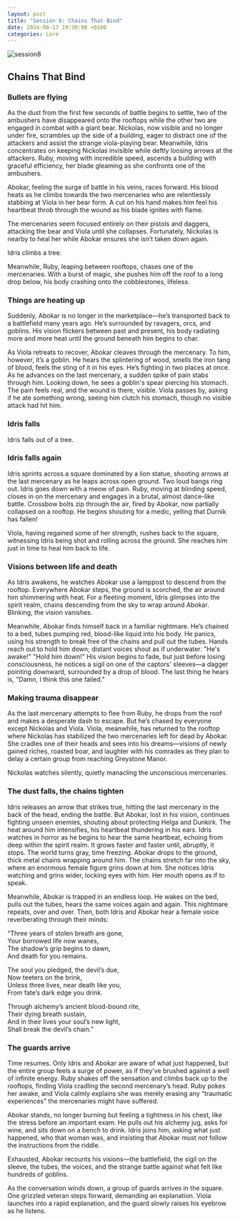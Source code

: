 ```yaml
---
layout: post
title: "Session 8: Chains That Bind"
date: 2024-08-17 19:30:00 +0100
categories: Lore
---
```


![session8](https://github.com/user-attachments/assets/54b9d56d-85a1-43d4-8862-cea4611a2fe7)


## Chains That Bind

### Bullets are flying

As the dust from the first few seconds of battle begins to settle, two of the ambushers have disappeared onto the rooftops while the other two are engaged in combat with a giant bear. Nickolas, now visible and no longer under fire, scrambles up the side of a building, eager to distract one of the attackers and assist the strange viola-playing bear. Meanwhile, Idris concentrates on keeping Nickolas invisible while deftly loosing arrows at the attackers. Ruby, moving with incredible speed, ascends a building with graceful efficiency, her blade gleaming as she confronts one of the ambushers.

Abokar, feeling the surge of battle in his veins, races forward. His blood heats as he climbs towards the two mercenaries who are relentlessly stabbing at Viola in her bear form. A cut on his hand makes him feel his heartbeat throb through the wound as his blade ignites with flame.

The mercenaries seem focused entirely on their pistols and daggers, attacking the bear and Viola until she collapses. Fortunately, Nickolas is nearby to heal her while Abokar ensures she isn’t taken down again.

Idris climbs a tree.

Meanwhile, Ruby, leaping between rooftops, chases one of the mercenaries. With a burst of magic, she pushes him off the roof to a long drop below, his body crashing onto the cobblestones, lifeless.

### Things are heating up

Suddenly, Abokar is no longer in the marketplace—he’s transported back to a battlefield many years ago. He’s surrounded by ravagers, orcs, and goblins. His vision flickers between past and present, his body radiating more and more heat until the ground beneath him begins to char.

As Viola retreats to recover, Abokar cleaves through the mercenary. To him, however, it’s a goblin. He hears the splintering of wood, smells the iron tang of blood, feels the sting of it in his eyes. He’s fighting in two places at once. As he advances on the last mercenary, a sudden spike of pain stabs through him. Looking down, he sees a goblin's spear piercing his stomach. The pain feels real, and the wound is there, visible. Viola passes by, asking if he ate something wrong, seeing him clutch his stomach, though no visible attack had hit him.

### Idris falls

Idris falls out of a tree.

### Idris falls again

Idris sprints across a square dominated by a lion statue, shooting arrows at the last mercenary as he leaps across open ground. Two loud bangs ring out. Idris goes down with a meow of pain. Ruby, moving at blinding speed, closes in on the mercenary and engages in a brutal, almost dance-like battle. Crossbow bolts zip through the air, fired by Abokar, now partially collapsed on a rooftop. He begins shouting for a medic, yelling that Durnik has fallen!

Viola, having regained some of her strength, rushes back to the square, witnessing Idris being shot and rolling across the ground. She reaches him just in time to heal him back to life.

### Visions between life and death

As Idris awakens, he watches Abokar use a lamppost to descend from the rooftop. Everywhere Abokar steps, the ground is scorched, the air around him shimmering with heat. For a fleeting moment, Idris glimpses into the spirit realm, chains descending from the sky to wrap around Abokar. Blinking, the vision vanishes.

Meanwhile, Abokar finds himself back in a familiar nightmare. He’s chained to a bed, tubes pumping red, blood-like liquid into his body. He panics, using his strength to break free of the chains and pull out the tubes. Hands reach out to hold him down; distant voices shout as if underwater. "He's awake!" "Hold him down!" His vision begins to fade, but just before losing consciousness, he notices a sigil on one of the captors' sleeves—a dagger pointing downward, surrounded by a drop of blood. The last thing he hears is, "Damn, I think this one failed."

### Making trauma disappear

As the last mercenary attempts to flee from Ruby, he drops from the roof and makes a desperate dash to escape. But he’s chased by everyone except Nickolas and Viola. Viola, meanwhile, has returned to the rooftop where Nickolas has stabilized the two mercenaries left for dead by Abokar. She cradles one of their heads and sees into his dreams—visions of newly gained riches, roasted boar, and laughter with his comrades as they plan to delay a certain group from reaching Greystone Manor.

Nickolas watches silently, quietly manacling the unconscious mercenaries.

### The dust falls, the chains tighten

Idris releases an arrow that strikes true, hitting the last mercenary in the back of the head, ending the battle. But Abokar, lost in his vision, continues fighting unseen enemies, shouting about protecting Helga and Dunkirk. The heat around him intensifies, his heartbeat thundering in his ears. Idris watches in horror as he begins to hear the same heartbeat, echoing from deep within the spirit realm. It grows faster and faster until, abruptly, it stops. The world turns gray, time freezing. Abokar drops to the ground, thick metal chains wrapping around him. The chains stretch far into the sky, where an enormous female figure grins down at him. She notices Idris watching and grins wider, locking eyes with him. Her mouth opens as if to speak.

Meanwhile, Abokar is trapped in an endless loop. He wakes on the bed, pulls out the tubes, hears the same voices again and again. This nightmare repeats, over and over. Then, both Idris and Abokar hear a female voice reverberating through their minds:

“Three years of stolen breath are gone,  
Your borrowed life now wanes,  
The shadow’s grip begins to dawn,  
And death for you remains.  

The soul you pledged, the devil’s due,  
Now teeters on the brink,  
Unless three lives, near death like you,  
From fate’s dark edge you drink.  

Through alchemy’s ancient blood-bound rite,  
Their dying breath sustain,  
And in their lives your soul’s new light,  
Shall break the devil’s chain.”

### The guards arrive

Time resumes. Only Idris and Abokar are aware of what just happened, but the entire group feels a surge of power, as if they’ve brushed against a well of infinite energy. Ruby shakes off the sensation and climbs back up to the rooftops, finding Viola cradling the second mercenary’s head. Ruby pokes her awake, and Viola calmly explains she was merely erasing any “traumatic experiences” the mercenaries might have suffered.

Abokar stands, no longer burning but feeling a tightness in his chest, like the stress before an important exam. He pulls out his alchemy jug, asks for wine, and sits down on a bench to drink. Idris joins him, asking what just happened, who that woman was, and insisting that Abokar must *not* follow the instructions from the riddle.

Exhausted, Abokar recounts his visions—the battlefield, the sigil on the sleeve, the tubes, the voices, and the strange battle against what felt like hundreds of goblins.

As the conversation winds down, a group of guards arrives in the square. One grizzled veteran steps forward, demanding an explanation. Viola launches into a rapid explanation, and the guard slowly raises his eyebrow as he listens.
